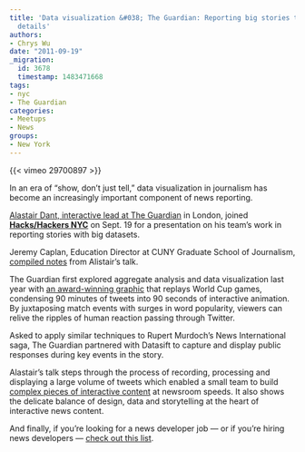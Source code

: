 ```yaml
---
title: 'Data visualization &#038; The Guardian: Reporting big stories through small
  details'
authors:
- Chrys Wu
date: "2011-09-19"
_migration:
  id: 3678
  timestamp: 1483471668
tags:
- nyc
- The Guardian
categories:
- Meetups
- News
groups:
- New York
---
```


{{< vimeo 29700897 >}}

In an era of &#8220;show, don&#8217;t just tell,&#8221; data visualization in journalism has become an increasingly important component of news reporting.

[Alastair Dant, interactive lead at The Guardian][1] in London, joined [**Hacks/Hackers NYC**][2] on Sept. 19 for a presentation on his team&#8217;s work in reporting stories with big datasets.

Jeremy Caplan, Education Director at CUNY Graduate School of Journalism, [compiled notes][3] from Alistair&#8217;s talk.

The Guardian first explored aggregate analysis and data visualization last year with [an award-winning graphic][4] that replays World Cup games, condensing 90 minutes of tweets into 90 seconds of interactive animation. By juxtaposing match events with surges in word popularity, viewers can relive the ripples of human reaction passing through Twitter.

Asked to apply similar techniques to Rupert Murdoch&#8217;s News International saga, The Guardian partnered with Datasift to capture and display public responses during key events in the story.

Alastair&#8217;s talk steps through the process of recording, processing and displaying a large volume of tweets which enabled a small team to build [complex pieces of interactive content][5] at newsroom speeds. It also shows the delicate balance of design, data and storytelling at the heart of interactive news content.

And finally, if you&#8217;re looking for a news developer job &mdash; or if you&#8217;re hiring news developers &mdash; [check out this list][6].

 [1]: http://www.guardian.co.uk/profile/alastair-dant
 [2]: http://meetupnyc.hackshackers.com
 [3]: http://j.mp/pTZfcI
 [4]: http://www.guardian.co.uk/football/world-cup-match-replay
 [5]: http://www.guardian.co.uk/media/interactive/2011/jul/19/rupert-murdoch-twitter-pie
 [6]: http://j.mp/pl1uHK